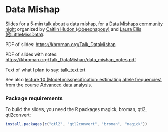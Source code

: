 # Data Mishap

Slides for a 5-min talk about a data mishap, for a
[Data Mishaps community night](https://datamishapsnight.com/)
organized by [Caitlin Hudon (@beeonaposy)](https://twitter.com/beeonaposy)
and [Laura Ellis (@LittleMissData)](https://twitter.com/LittleMissData).

PDF of slides: <https://kbroman.org/Talk_DataMishap>

PDF of slides with notes: <https://kbroman.org/Talk_DataMishap/data_mishap_notes.pdf>

Text of what I plan to say: [talk_text.txt](talk_text.txt)

See also [lecture 10 (Model misspecification: estimating allele frequencies)](https://kbroman.org/AdvData/10_allelefreq_notes.pdf)
from the course [Advanced data analysis](https://kbroman.org/AdvData/).


### Package requirements

To build the slides, you need the R packages magick, broman, qtl2,
qtl2convert:

```r
install.packages(c("qtl2", "qtl2convert", "broman", "magick"))
```
